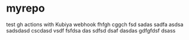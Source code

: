 # myrepo
test gh actions with Kubiya webhook
fhfgh
cggch
fsd
sadas
sadfa
asdsa
sadsdasd
cscdasd
vsdf
fsfdsa
das
sdfsd
dsaf
dasdas
gdfgfdsf
dsass
